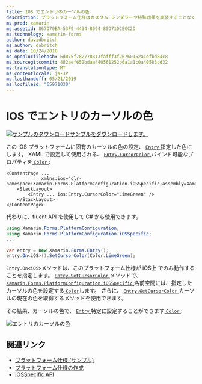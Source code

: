 ```yaml
---
title: IOS でエントリのカーソルの色
description: プラットフォーム仕様はカスタム レンダラーや特殊効果を実装することなく、特定のプラットフォームでのみ利用できる機能の使用を可能にします。 この記事では、エントリのカーソルの色の設定 iOS プラットフォームに固有の使用方法について説明します。
ms.prod: xamarin
ms.assetid: 867D70BA-53F9-4434-8094-85D71DCECC2D
ms.technology: xamarin-forms
author: davidbritch
ms.author: dabritch
ms.date: 10/24/2018
ms.openlocfilehash: 6d075f782778313fafff3f26760152a1efbd84c8
ms.sourcegitcommit: 482aef652bdaa440561252b6a1a1c0a40583cd32
ms.translationtype: MT
ms.contentlocale: ja-JP
ms.lasthandoff: 05/21/2019
ms.locfileid: "65971030"
---
```

# <a name="entry-cursor-color-on-ios"></a>IOS でエントリのカーソルの色

[![サンプルのダウンロード](~/media/shared/download.png)サンプルをダウンロードします。](https://developer.xamarin.com/samples/xamarin-forms/UserInterface/PlatformSpecifics/)

この iOS プラットフォームに固有のカーソルの色の設定、 [ `Entry` ](xref:Xamarin.Forms.Entry)指定した色にします。 XAML で設定して使用される、 [ `Entry.CursorColor` ](xref:Xamarin.Forms.PlatformConfiguration.iOSSpecific.Entry.CursorColorProperty)バインド可能なプロパティを[ `Color` ](xref:Xamarin.Forms.Color):

```xaml
<ContentPage ...
             xmlns:ios="clr-namespace:Xamarin.Forms.PlatformConfiguration.iOSSpecific;assembly=Xamarin.Forms.Core">
    <StackLayout>
        <Entry ... ios:Entry.CursorColor="LimeGreen" />
    </StackLayout>
</ContentPage>
```

代わりに、fluent API を使用して C# から使用できます。

```csharp
using Xamarin.Forms.PlatformConfiguration;
using Xamarin.Forms.PlatformConfiguration.iOSSpecific;
...

var entry = new Xamarin.Forms.Entry();
entry.On<iOS>().SetCursorColor(Color.LimeGreen);
```

`Entry.On<iOS>`メソッドは、このプラットフォーム仕様が iOS上 でのみ動作することを指定します。  [ `Entry.SetCursorColor` ](xref:Xamarin.Forms.PlatformConfiguration.iOSSpecific.Entry.SetCursorColor(Xamarin.Forms.IPlatformElementConfiguration{Xamarin.Forms.PlatformConfiguration.iOS,Xamarin.Forms.Entry},Xamarin.Forms.Color))メソッドで、 [ `Xamarin.Forms.PlatformConfiguration.iOSSpecific` ](xref:Xamarin.Forms.PlatformConfiguration.iOSSpecific)名前空間には、指定したカーソルの色を設定する[ `Color`](xref:Xamarin.Forms.Color)します。 さらに、 [ `Entry.GetCursorColor` ](xref:Xamarin.Forms.PlatformConfiguration.iOSSpecific.Entry.GetCursorColor(Xamarin.Forms.IPlatformElementConfiguration{Xamarin.Forms.PlatformConfiguration.iOS,Xamarin.Forms.Entry}))カーソルの現在の色を取得するメソッドを使用できます。

その結果、カーソルの色で、 [ `Entry` ](xref:Xamarin.Forms.Entry)特定に設定することができます[ `Color` ](xref:Xamarin.Forms.Color):

![](entry-cursor-color-images/entry-cursorcolor.png "エントリのカーソルの色")

## <a name="related-links"></a>関連リンク

- [プラットフォーム仕様 (サンプル)](https://developer.xamarin.com/samples/xamarin-forms/UserInterface/PlatformSpecifics/)
- [プラットフォーム仕様の作成](~/xamarin-forms/platform/platform-specifics/index.md#creating-platform-specifics)
- [iOSSpecific API](xref:Xamarin.Forms.PlatformConfiguration.iOSSpecific)
